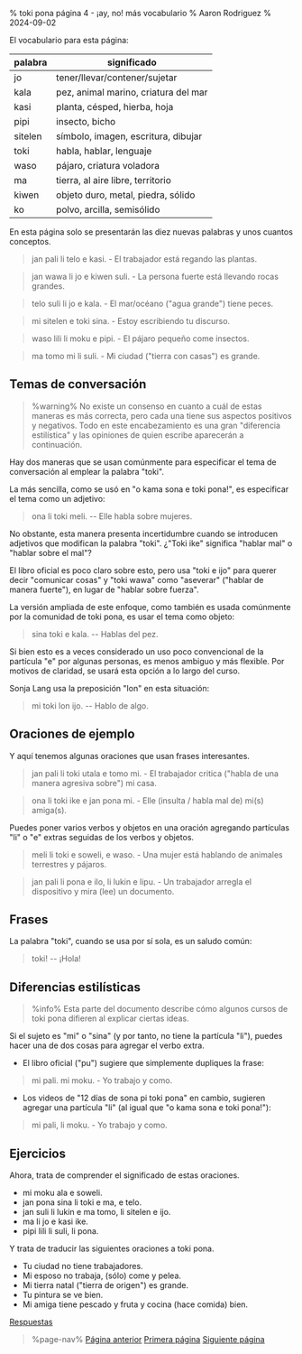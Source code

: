 % toki pona página 4 - ¡ay, no! más vocabulario
% Aaron Rodriguez
% 2024-09-02

El vocabulario para esta página:

| palabra   | significado                           |
|-----------|---------------------------------------|
| jo        | tener/llevar/contener/sujetar         |
| kala      | pez,  animal marino, criatura del mar |
| kasi      | planta, césped, hierba, hoja          |
| pipi      | insecto, bicho                        |
| sitelen   | símbolo, imagen, escritura, dibujar   |
| toki      | habla, hablar, lenguaje               |
| waso      | pájaro, criatura voladora             |
| ma        | tierra, al aire libre, territorio     |
| kiwen     | objeto duro, metal, piedra, sólido    |
| ko        | polvo, arcilla, semisólido            |

En esta página solo se presentarán las diez nuevas palabras y unos cuantos conceptos. 

> jan pali li telo e kasi. - El trabajador está regando las plantas.

> jan wawa li jo e kiwen suli. - La persona fuerte está llevando rocas grandes.

> telo suli li jo e kala. - El mar/océano ("agua grande") tiene peces.

> mi sitelen e toki sina. - Estoy escribiendo tu discurso.

> waso lili li moku e pipi. - El pájaro pequeño come insectos.

> ma tomo mi li suli. - Mi ciudad ("tierra con casas") es grande.

## Temas de conversación

> %warning%
> No existe un consenso en cuanto a cuál de estas maneras es más correcta, pero
> cada una tiene sus aspectos positivos y negativos. Todo en este encabezamiento es
> una gran "diferencia estilística" y las opiniones de quien escribe aparecerán 
> a continuación.

Hay dos maneras que se usan comúnmente para especificar el tema de conversación al emplear
la palabra "toki".

La más sencilla, como se usó en "o kama sona e toki pona!", es especificar
el tema como un adjetivo:

> ona li toki meli. -- Elle habla sobre mujeres.

No obstante, esta manera presenta incertidumbre cuando se introducen adjetivos que modifican 
la palabra "toki". ¿"Toki ike" significa "hablar mal" o "hablar sobre el mal"?

El libro oficial es poco claro sobre esto, pero usa "toki e ijo" 
para querer decir "comunicar cosas" y "toki wawa" como "aseverar" ("hablar de manera fuerte"),
en lugar de "hablar sobre fuerza".

La versión ampliada de este enfoque, como también es usada comúnmente por la comunidad
de toki pona, es usar el tema como objeto:

> sina toki e kala. -- Hablas del pez.

Si bien esto es a veces considerado un uso poco convencional de la partícula
"e" por algunas personas, es menos ambiguo y más flexible. Por motivos de claridad, se usará esta
opción a lo largo del curso.

Sonja Lang usa la preposición "lon" en esta situación:

> mi toki lon ijo. -- Hablo de algo.

## Oraciones de ejemplo

Y aquí tenemos algunas oraciones que usan frases interesantes.

> jan pali li toki utala e tomo mi. - El trabajador critica ("habla de una manera
> agresiva sobre") mi casa.

> ona li toki ike e jan pona mi. - Elle (insulta / habla mal de) mi(s)
> amiga(s).

Puedes poner varios verbos y objetos en una oración agregando partículas
"li" o "e" extras seguidas de los verbos y objetos.

> meli li toki e soweli, e waso. - Una mujer está hablando de animales terrestres y
> pájaros.

> jan pali li pona e ilo, li lukin e lipu. - Un trabajador arregla el dispositivo y mira
> (lee) un documento.

## Frases

La palabra "toki", cuando se usa por sí sola, es un saludo común:

> toki! -- ¡Hola!

## Diferencias estilísticas

> %info%
> Esta parte del documento describe cómo algunos cursos de toki pona difieren al
> explicar ciertas ideas.

Si el sujeto es "mi" o "sina" (y por tanto, no tiene la partícula
"li"), puedes hacer una de dos cosas para agregar el verbo extra.

* El libro oficial ("pu") sugiere que simplemente dupliques la frase:

> mi pali. mi moku. - Yo trabajo y como.

* Los videos de "12 días de sona pi toki pona" en cambio, sugieren agregar una partícula
"li" (al igual que "o kama sona e toki pona!"):

> mi pali, li moku. - Yo trabajo y como.

## Ejercicios

Ahora, trata de comprender el significado de estas oraciones.

* mi moku ala e soweli.
* jan pona sina li toki e ma, e telo.
* jan suli li lukin e ma tomo, li sitelen e ijo.
* ma li jo e kasi ike.
* pipi lili li suli, li pona.

Y trata de traducir las siguientes oraciones a toki pona.

* Tu ciudad no tiene trabajadores.
* Mi esposo no trabaja, (sólo) come y pelea.
* Mi tierra natal ("tierra de origen") es grande.
* Tu pintura se ve bien.
* Mi amiga tiene pescado y fruta y cocina (hace comida) bien.

[Respuestas](es/answers#p4)

> %page-nav%
> [Página anterior](es/3)
> [Primera página](es)
> [Siguiente página](es/5)
